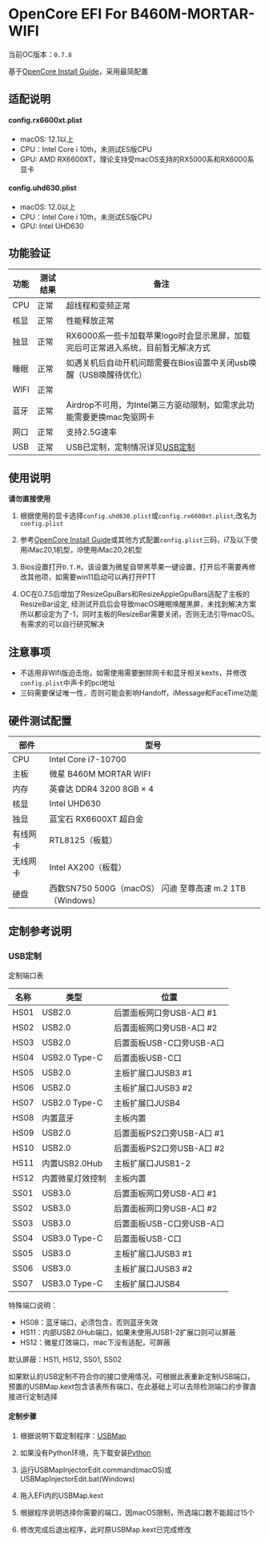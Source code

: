 # OpenCore EFI For B460M-MORTAR-WIFI

当前OC版本：`0.7.8`

基于[OpenCore Install Guide](https://dortania.github.io/OpenCore-Install-Guide/)，采用最简配置

## 适配说明

#### config.rx6600xt.plist

- macOS: 12.1以上
- CPU：Intel Core i 10th，未测试ES版CPU
- GPU: AMD RX6600XT，理论支持受macOS支持的RX5000系和RX6000系显卡

#### config.uhd630.plist

- macOS: 12.0以上
- CPU：Intel Core i 10th，未测试ES版CPU
- GPU: Intel UHD630

## 功能验证

| 功能 | 测试结果         | 备注                                                         |
| ---- | ---------------- | ------------------------------------------------------------ |
| CPU  | 正常            | 超线程和变频正常                                               |
| 核显 | 正常           | 性能释放正常                                                 |
| 独显 | 正常           | RX6000系一些卡加载苹果logo时会显示黑屏，加载完后可正常进入系统，目前暂无解决方式 |
| 睡眠 | 正常             | 如遇关机后自动开机问题需要在Bios设置中关闭usb唤醒（USB唤醒待优化）            |
| WIFI | 正常             |                                                              |
| 蓝牙 | 正常             | Airdrop不可用，为Intel第三方驱动限制，如需求此功能需要更换mac免驱网卡 |
| 网口 | 正常             | 支持2.5G速率                                                 |
| USB  | 正常             | USB已定制，定制情况详见[USB定制](#USB定制) |

## 使用说明

**请勿直接使用**

1. 根据使用的显卡选择`config.uhd630.plist`或`config.rx6600xt.plist`,改名为`config.plist`

2. 参考[OpenCore Install Guide](https://dortania.github.io/OpenCore-Install-Guide/config.plist/comet-lake.html#platforminfo)或其他方式配置`config.plist`三码，i7及以下使用iMac20,1机型，i9使用iMac20,2机型

3. Bios设置打开`D.T.M`，该设置为微星自带黑苹果一键设置，打开后不需要再修改其他项，如需要win11启动可以再打开PTT

4. OC在0.7.5后增加了ResizeGpuBars和ResizeAppleGpuBars适配了主板的ResizeBar设定, 经测试开启后会导致macOS睡眠唤醒黑屏，未找到解决方案所以都设定为了-1，同时主板的ResizeBar需要关闭，否则无法引导macOS。有需求的可以自行研究解决

## 注意事项

- 不适用非Wifi版迫击炮，如需使用需要删除网卡和蓝牙相关kexts，并修改`config.plist`中声卡的pci地址
- 三码需要保证唯一性，否则可能会影响Handoff，iMessage和FaceTime功能

## 硬件测试配置

| 部件     | 型号                     |
| -------- | ------------------------ |
| CPU      | Intel Core i7-10700           |
| 主板     | 微星 B460M MORTAR WIFI   |
| 内存     | 英睿达 DDR4 3200 8GB × 4 |
| 核显     | Intel UHD630            |
| 独显     | 蓝宝石 RX6600XT 超白金    |
| 有线网卡 | RTL8125（板载）          |
| 无线网卡 | Intel AX200（板载）      |
| 硬盘     | 西数SN750 500G（macOS） 闪迪 至尊高速 m.2 1TB（Windows）    |

## 定制参考说明

### USB定制

定制端口表

| 名称 | 类型             | 位置                      |
| ---- | ---------------- | ------------------------- |
| HS01 | USB2.0           | 后置面板网口旁USB-A口 #1  |
| HS02 | USB2.0           | 后置面板网口旁USB-A口 #2  |
| HS03 | USB2.0           | 后置面板USB-C口旁USB-A口  |
| HS04 | USB2.0 Type-C    | 后置面板USB-C口           |
| HS05 | USB2.0           | 主板扩展口JUSB3 #1        |
| HS06 | USB2.0           | 主板扩展口JUSB3 #2        |
| HS07 | USB2.0 Type-C    | 主板扩展口JUSB4           |
| HS08 | 内置蓝牙         | 主板内置                  |
| HS09 | USB2.0           | 后置面板PS2口旁USB-A口 #1 |
| HS10 | USB2.0           | 后置面板PS2口旁USB-A口 #2 |
| HS11 | 内置USB2.0Hub    | 主板扩展口JUSB1-2         |
| HS12 | 内置微星灯效控制 | 主板内置                  |
| SS01 | USB3.0           | 后置面板网口旁USB-A口 #1  |
| SS02 | USB3.0           | 后置面板网口旁USB-A口 #2  |
| SS03 | USB3.0           | 后置面板USB-C口旁USB-A口  |
| SS04 | USB3.0 Type-C    | 后置面板USB-C口           |
| SS05 | USB3.0           | 主板扩展口JUSB3 #1        |
| SS06 | USB3.0           | 主板扩展口JUSB3 #2        |
| SS07 | USB3.0 Type-C    | 主板扩展口JUSB4           |

特殊端口说明：

- HS08：蓝牙端口，必须包含，否则蓝牙失效
- HS11：内部USB2.0Hub端口，如果未使用JUSB1-2扩展口则可以屏蔽
- HS12：微星灯效端口，mac下没有适配，可屏蔽

默认屏蔽：HS11, HS12, SS01, SS02

如果默认的USB定制不符合你的接口使用情况，可根据此表重新定制USB端口，预置的USBMap.kext包含该表所有端口，在此基础上可以去除检测端口的步骤直接进行定制选择

#### 定制步骤

1. 根据说明下载定制程序：[USBMap](https://github.com/corpnewt/USBMap)

2. 如果没有Python环境，先下载安装[Python](https://www.python.org/downloads/)

3. 运行USBMapInjectorEdit.command(macOS)或USBMapInjectorEdit.bat(Windows)

4. 拖入EFI内的USBMap.kext

5. 根据程序说明选择你需要的端口，因macOS限制，所选端口数不能超过15个

6. 修改完成后退出程序，此时原USBMap.kext已完成修改
